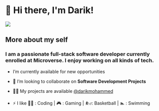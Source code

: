 # 👋 Hi there, I'm Darik!
![](https://komarev.com/ghpvc/?username=your-github-username&color=green)
## More about my self

<h3>I am a passionate full-stack software developer currently enrolled at Microverse. I enjoy working on all kinds of tech.</h3>

- I’m currently available for new opportunities

- 👯 I’m looking to collaborate on **Software Development Projects**

- 👨‍💻 My projects are available [@darikmohammed](https://darikmohammed.github.io/Portfolio/)

- ⚡ I like 👨‍💻 : Coding | 🎮 : Gaming | ⛹️‍♂️: Basketball | 🏊 : Swimming

